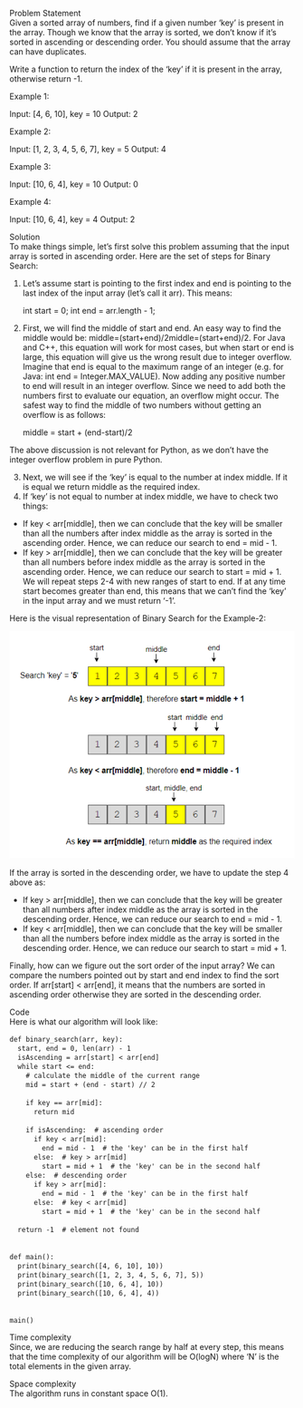 Problem Statement \
Given a sorted array of numbers, find if a given number ‘key’ is present in the array. Though we know that the array is sorted, we don’t know if it’s sorted in ascending or descending order. You should assume that the array can have duplicates.

Write a function to return the index of the ‘key’ if it is present in the array, otherwise return -1.

Example 1:

Input: [4, 6, 10], key = 10
Output: 2

Example 2:

Input: [1, 2, 3, 4, 5, 6, 7], key = 5
Output: 4

Example 3:

Input: [10, 6, 4], key = 10
Output: 0

Example 4:

Input: [10, 6, 4], key = 4
Output: 2

Solution \
To make things simple, let’s first solve this problem assuming that the input array is sorted in ascending order. Here are the set of steps for Binary Search:

1. Let’s assume start is pointing to the first index and end is pointing to the last index of the input array (let’s call it arr). This means:

    int start = 0;
    int end = arr.length - 1;

2. First, we will find the middle of start and end. An easy way to find the middle would be: middle=(start+end)/2middle=(start+end)/2. For Java and C++, this equation will work for most cases, but when start or end is large, this equation will give us the wrong result due to integer overflow. Imagine that end is equal to the maximum range of an integer (e.g. for Java: int end = Integer.MAX_VALUE). Now adding any positive number to end will result in an integer overflow. Since we need to add both the numbers first to evaluate our equation, an overflow might occur. The safest way to find the middle of two numbers without getting an overflow is as follows:

     middle  = start + (end-start)/2

The above discussion is not relevant for Python, as we don’t have the integer overflow problem in pure Python.

3. Next, we will see if the ‘key’ is equal to the number at index middle. If it is equal we return middle as the required index.
4. If ‘key’ is not equal to number at index middle, we have to check two things:
* If key < arr[middle], then we can conclude that the key will be smaller than all the numbers after index middle as the array is sorted in the ascending order. Hence, we can reduce our search to end = mid - 1.
* If key > arr[middle], then we can conclude that the key will be greater than all numbers before index middle as the array is sorted in the ascending order. Hence, we can reduce our search to start = mid + 1.
We will repeat steps 2-4 with new ranges of start to end. If at any time start becomes greater than end, this means that we can’t find the ‘key’ in the input array and we must return ‘-1’.

Here is the visual representation of Binary Search for the Example-2:

![alt text](pics1/1101.PNG?raw=true)
 
If the array is sorted in the descending order, we have to update the step 4 above as:

* If key > arr[middle], then we can conclude that the key will be greater than all numbers after index middle as the array is sorted in the descending order. Hence, we can reduce our search to end = mid - 1.
* If key < arr[middle], then we can conclude that the key will be smaller than all the numbers before index middle as the array is sorted in the descending order. Hence, we can reduce our search to start = mid + 1.

Finally, how can we figure out the sort order of the input array? We can compare the numbers pointed out by start and end index to find the sort order. If arr[start] < arr[end], it means that the numbers are sorted in ascending order otherwise they are sorted in the descending order.

Code \
Here is what our algorithm will look like:
```
def binary_search(arr, key):
  start, end = 0, len(arr) - 1
  isAscending = arr[start] < arr[end]
  while start <= end:
    # calculate the middle of the current range
    mid = start + (end - start) // 2

    if key == arr[mid]:
      return mid

    if isAscending:  # ascending order
      if key < arr[mid]:
        end = mid - 1  # the 'key' can be in the first half
      else:  # key > arr[mid]
        start = mid + 1  # the 'key' can be in the second half
    else:  # descending order
      if key > arr[mid]:
        end = mid - 1  # the 'key' can be in the first half
      else:  # key < arr[mid]
        start = mid + 1  # the 'key' can be in the second half

  return -1  # element not found


def main():
  print(binary_search([4, 6, 10], 10))
  print(binary_search([1, 2, 3, 4, 5, 6, 7], 5))
  print(binary_search([10, 6, 4], 10))
  print(binary_search([10, 6, 4], 4))


main()
```
Time complexity \
Since, we are reducing the search range by half at every step, this means that the time complexity of our algorithm will be O(logN) where ‘N’ is the total elements in the given array.

Space complexity \
The algorithm runs in constant space O(1).